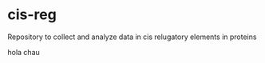 # cis-reg

Repository to collect and analyze data in cis relugatory elements in proteins


hola chau 
